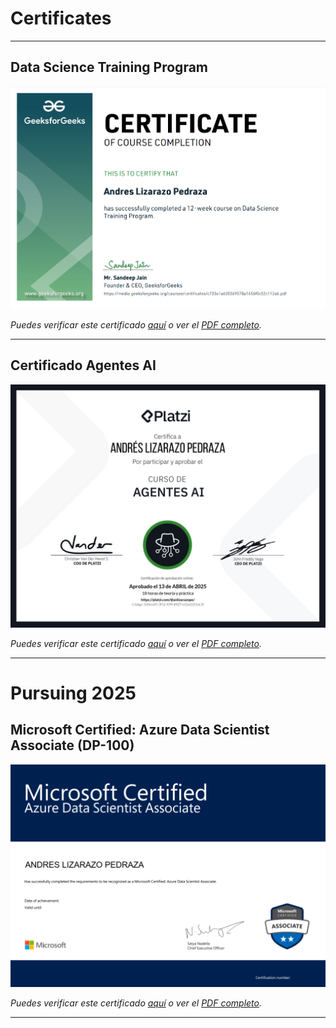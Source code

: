 # Certificates
---
## Data Science Training Program

[![Data Science Trainign Program](./img/DSTP.png)](./docs/certificadoDSTP.pdf)

*Puedes verificar este certificado [aquí](ENLACE_DE_VERIFICACION_OTRO) o ver el [PDF completo](./docs/certificadoDSTP.pdf).*

---

## Certificado Agentes AI

[![Certificado Agentes AI](./img/AgentesAI.png)](./docs/certificadoAgentesAI.pdf)

*Puedes verificar este certificado [aquí](ENLACE_DE_VERIFICACION_GOOGLE) o ver el [PDF completo](./docs/certificadoAgentesAI.pdf).*

---
# Pursuing 2025
## Microsoft Certified: Azure Data Scientist Associate (DP-100)

[![Certificado Azure DP-100](./img/DP100.png)](./docs/certificadoDP100.pdf)

*Puedes verificar este certificado [aquí](ENLACE_DE_VERIFICACION_MICROSOFT) o ver el [PDF completo](./docs/certificadoAML_DP100.pdf).*

---

<!-- Repite la estructura anterior para cada certificado adicional -->
